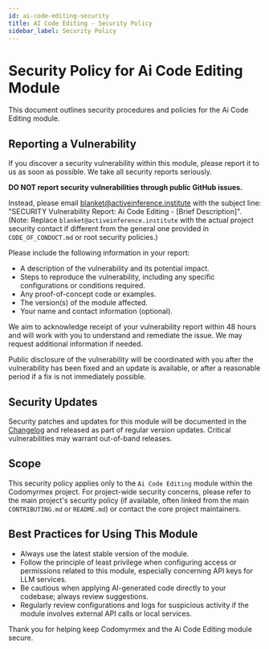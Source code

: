 ```yaml
---
id: ai-code-editing-security
title: AI Code Editing - Security Policy
sidebar_label: Security Policy
---
```


# Security Policy for Ai Code Editing Module

This document outlines security procedures and policies for the Ai Code Editing module.

## Reporting a Vulnerability

If you discover a security vulnerability within this module, please report it to us as soon as possible.
We take all security reports seriously.

**DO NOT report security vulnerabilities through public GitHub issues.**

Instead, please email blanket@activeinference.institute with the subject line: "SECURITY Vulnerability Report: Ai Code Editing - [Brief Description]".
(Note: Replace `blanket@activeinference.institute` with the actual project security contact if different from the general one provided in `CODE_OF_CONDUCT.md` or root security policies.)

Please include the following information in your report:

- A description of the vulnerability and its potential impact.
- Steps to reproduce the vulnerability, including any specific configurations or conditions required.
- Any proof-of-concept code or examples.
- The version(s) of the module affected.
- Your name and contact information (optional).

We aim to acknowledge receipt of your vulnerability report within 48 hours and will work with you to understand and remediate the issue. We may request additional information if needed.

Public disclosure of the vulnerability will be coordinated with you after the vulnerability has been fixed and an update is available, or after a reasonable period if a fix is not immediately possible.

## Security Updates

Security patches and updates for this module will be documented in the [Changelog](./changelog.md) and released as part of regular version updates. Critical vulnerabilities may warrant out-of-band releases.

## Scope

This security policy applies only to the `Ai Code Editing` module within the Codomyrmex project. For project-wide security concerns, please refer to the main project's security policy (if available, often linked from the main `CONTRIBUTING.md` or `README.md`) or contact the core project maintainers.

## Best Practices for Using This Module

- Always use the latest stable version of the module.
- Follow the principle of least privilege when configuring access or permissions related to this module, especially concerning API keys for LLM services.
- Be cautious when applying AI-generated code directly to your codebase; always review suggestions.
- Regularly review configurations and logs for suspicious activity if the module involves external API calls or local services.

Thank you for helping keep Codomyrmex and the Ai Code Editing module secure. 